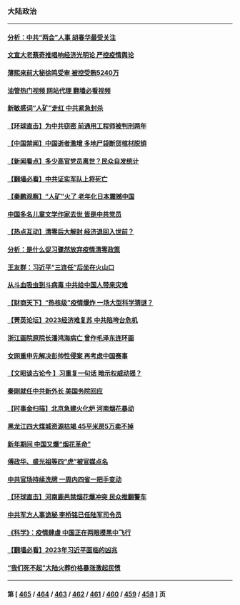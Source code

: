 ### 大陆政治
---
#### [分析：中共“两会”人事 胡春华最受关注](../../pages/ncid277/n13900135.md?01060045) 
#### [文宣大老蔡奇推唱响经济光明论 严控疫情舆论](../../pages/ncid277/n13899901.md?01060045) 
#### [薄熙来前大秘徐鸣受审 被控受贿5240万](../../pages/ncid277/n13900064.md?01060045) 
#### [油管热门视频 网站代理 翻墙必看视频](http://138.2.39.72:81/youtube.html?epic-marker?01060045)
#### [新敏感词“人矿”走红 中共紧急封杀](../../pages/ncid277/n13899991.md?01060045) 
#### [【环球直击】为中共窃密 前通用工程师被判刑两年](../../pages/ncid277/n13899505.md?01060045) 
#### [【中国禁闻】中国逝者激增 多地尸袋断货棺材脱销](../../pages/ncid277/n13899545.md?01060045) 
#### [【新闻看点】多少高官党员离世？民众自发统计](../../pages/ncid277/n13898836.md?01060045) 
#### [【翻墙必看】中共证实军队上将死亡](../../pages/ncid277/n13899715.md?01060045) 
#### [【秦鹏观察】“人矿”火了 老年化日本震撼中国](../../pages/ncid277/n13899560.md?01060045) 
#### [中国多名儿童文学作家去世 皆是中共党员](../../pages/ncid277/n13899725.md?01060045) 
#### [【热点互动】清零后大解封 经济退回入世前？](../../pages/ncid277/n13899643.md?01060045) 
#### [分析：是什么促习骤然放弃疫情清零政策](../../pages/ncid277/n13899652.md?01060045) 
#### [王友群：习近平“三连任”后坐在火山口](../../pages/ncid277/n13899614.md?01060045) 
#### [从斗血吸虫到斗病毒 中共给中国人带来灾难](../../pages/ncid277/n13898662.md?01060045) 
#### [【财商天下】“热核级”疫情爆炸 一场大型科学猜谜？](../../pages/ncid277/n13899546.md?01060045) 
#### [【菁英论坛】2023经济难复苏 中共陷垮台危机](../../pages/ncid277/n13899552.md?01060045) 
#### [浙江画院原院长潘鸿海病亡 曾作毛泽东连环画](../../pages/ncid277/n13898973.md?01060045) 
#### [女网重申先解决彭帅性侵案 再考虑中国赛事](../../pages/ncid277/n13899515.md?01060045) 
#### [【文昭谈古论今 】习重复一句话 暗示权威动摇？](../../pages/ncid277/n13899481.md?01060045) 
#### [秦刚就任中共新外长 美国务院回应](../../pages/ncid277/n13899450.md?01060045) 
#### [【时事金扫描】北京急建火化炉 河南烟花暴动](../../pages/ncid277/n13899473.md?01060045) 
#### [黑龙江四大煤城资源枯竭 45平米房5万卖不掉](../../pages/ncid277/n13899303.md?01060045) 
#### [新年期间 中国又爆“烟花革命”](../../pages/ncid277/n13899249.md?01060045) 
#### [傅政华、盛光祖等四“虎”被官媒点名](../../pages/ncid277/n13899252.md?01060045) 
#### [中共官场持续洗牌 一周内四省一把手变动](../../pages/ncid277/n13899228.md?01060045) 
#### [【环球直击】河南鹿邑禁烟花爆冲突 民众推翻警车](../../pages/ncid277/n13898749.md?01060045) 
#### [中共军方人事诡秘 李桥铭已任陆军司令员](../../pages/ncid277/n13899004.md?01060045) 
#### [《科学》：疫情肆虐 中国正在两眼摸黑中飞行](../../pages/ncid277/n13898984.md?01060045) 
#### [【翻墙必看】2023年习近平面临的凶兆](../../pages/ncid277/n13898883.md?01060045) 
#### [“我们死不起”大陆火葬价格暴涨激起民愤](../../pages/ncid277/n13898838.md?01060045) 

---
#### 第 [ [465](./465.md?01060045) / [464](./464.md?01060045) / [463](./463.md?01060045) / [462](./462.md?01060045) / [461](./461.md?01060045) / [460](./460.md?01060045) / [459](./459.md?01060045) / [458](./458.md?01060045) ] 页
